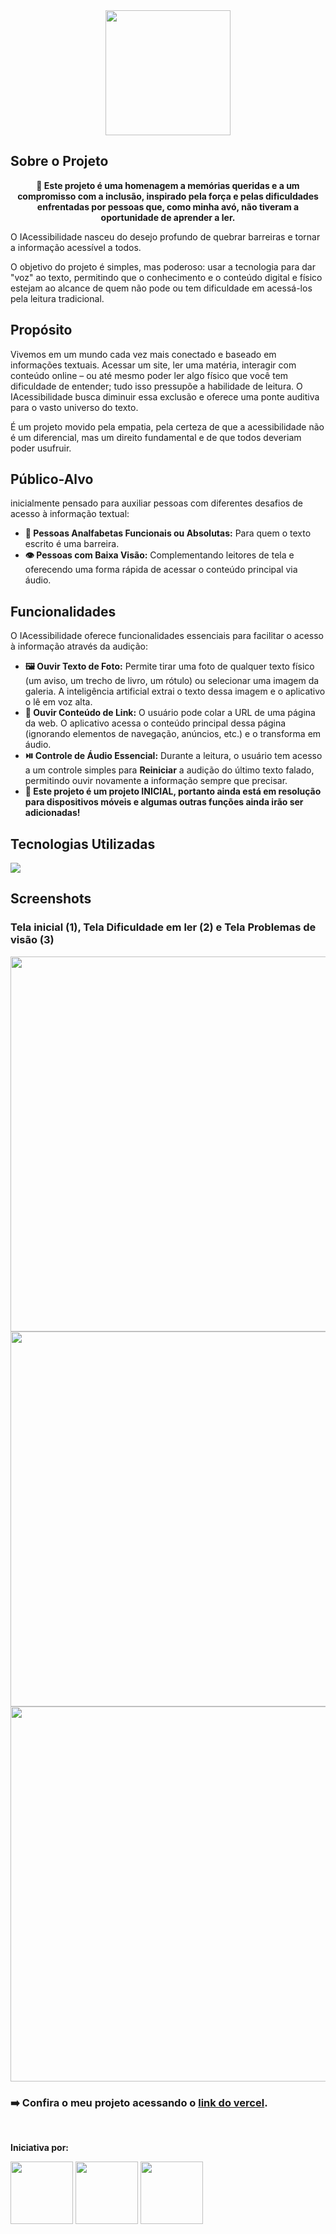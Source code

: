<div align="center" >
  <img src="https://i.imgur.com/b4CJa02.png" height=200px></img>
</div>

## Sobre o Projeto
<div align="center">
  <p><strong>🤍 Este projeto é uma homenagem a memórias queridas e a um compromisso com a inclusão, inspirado pela força e pelas dificuldades enfrentadas por pessoas que, como minha avó, não tiveram a oportunidade de aprender a ler.</strong></p>
</div>

O IAcessibilidade nasceu do desejo profundo de quebrar barreiras e tornar a informação acessível a todos. 

O objetivo do projeto é simples, mas poderoso: usar a tecnologia para dar "voz" ao texto, permitindo que o conhecimento e o conteúdo digital e físico estejam ao alcance de quem não pode ou tem dificuldade em acessá-los pela leitura tradicional.

## Propósito 

Vivemos em um mundo cada vez mais conectado e baseado em informações textuais. Acessar um site, ler uma matéria, interagir com conteúdo online – ou até mesmo poder ler algo físico que você tem dificuldade de entender; tudo isso pressupõe a habilidade de leitura. O IAcessibilidade busca diminuir essa exclusão e oferece uma ponte auditiva para o vasto universo do texto.

É um projeto movido pela empatia, pela certeza de que a acessibilidade não é um diferencial, mas um direito fundamental e de que todos deveriam poder usufruir.

## Público-Alvo

inicialmente pensado para auxiliar pessoas com diferentes desafios de acesso à informação textual:

* **📖 Pessoas Analfabetas Funcionais ou Absolutas:** Para quem o texto escrito é uma barreira.
* **👁️ Pessoas com Baixa Visão:** Complementando leitores de tela e oferecendo uma forma rápida de acessar o conteúdo principal via áudio.
  
## Funcionalidades

O IAcessibilidade oferece funcionalidades essenciais para facilitar o acesso à informação através da audição:

* **🖼️ Ouvir Texto de Foto:** Permite tirar uma foto de qualquer texto físico (um aviso, um trecho de livro, um rótulo) ou selecionar uma imagem da galeria. A inteligência artificial extrai o texto dessa imagem e o aplicativo o lê em voz alta.
* **🔗 Ouvir Conteúdo de Link:** O usuário pode colar a URL de uma página da web. O aplicativo acessa o conteúdo principal dessa página (ignorando elementos de navegação, anúncios, etc.) e o transforma em áudio.
* **⏯️ Controle de Áudio Essencial:** Durante a leitura, o usuário tem acesso a um controle simples para **Reiniciar** a audição do último texto falado, permitindo ouvir novamente a informação sempre que precisar.
* **🚨 Este projeto é um projeto INICIAL, portanto ainda está em resolução para dispositivos móveis e algumas outras funções ainda irão ser adicionadas!**

## Tecnologias Utilizadas
<img src="https://skillicons.dev/icons?i=vite,ts,react,tailwind,)(https://skillicons.dev)"/>

## Screenshots
### Tela inicial (1), Tela Dificuldade em ler (2) e Tela Problemas de visão (3)
<img src="https://i.imgur.com/TMHJiuS.png" height="600px"></img>
<img src="https://i.imgur.com/AxrtVvM.png" height="600px"></img>
<img src="https://i.imgur.com/LSLfPea.png" height="600px"></img>
### ➡️ Confira o meu projeto acessando o <a href="https://alura-google-projeto-i-acessibilidade-stephanni-c-rocha.vercel.app/">link do vercel</a>.
<br>

**Iniciativa por:**
<div flex align="left">
  <img align="top" src="https://i.imgur.com/D6VSbSK.png" height=100px>
  <img align="top" src="https://cdn-1.webcatalog.io/catalog/google-ai-studio/google-ai-studio-icon.png?v=1714782928979" height=100px/>
  <img align="top" src="https://static.vecteezy.com/system/resources/previews/046/861/646/non_2x/gemini-icon-on-a-transparent-background-free-png.png" height=100px/>
</div>
